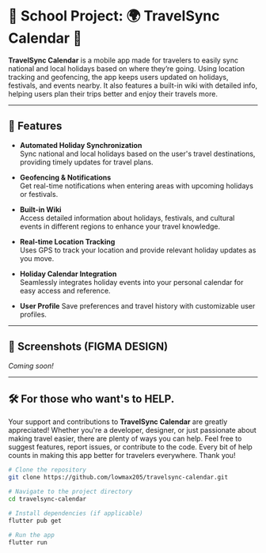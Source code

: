 # 🏫 School Project: 🌍 TravelSync Calendar 📅

**TravelSync Calendar** is a mobile app made for travelers to easily sync national and local holidays based on where they’re going. Using location tracking and geofencing, the app keeps users updated on holidays, festivals, and events nearby. It also features a built-in wiki with detailed info, helping users plan their trips better and enjoy their travels more.

---

## 🚀 Features

- **Automated Holiday Synchronization**  
  Sync national and local holidays based on the user's travel destinations, providing timely updates for travel plans.
  
- **Geofencing & Notifications**  
  Get real-time notifications when entering areas with upcoming holidays or festivals.
  
- **Built-in Wiki**  
  Access detailed information about holidays, festivals, and cultural events in different regions to enhance your travel knowledge.
  
- **Real-time Location Tracking**  
  Uses GPS to track your location and provide relevant holiday updates as you move.
  
- **Holiday Calendar Integration**  
  Seamlessly integrates holiday events into your personal calendar for easy access and reference.
  
- **User Profile** 
  Save preferences and travel history with customizable user profiles.
  
---

## 📱 Screenshots (FIGMA DESIGN)

*Coming soon!*

---

## 🛠️ For those who want's to HELP.

Your support and contributions to **TravelSync Calendar** are greatly appreciated! Whether you're a developer, designer, or just passionate about making travel easier, there are plenty of ways you can help. Feel free to suggest features, report issues, or contribute to the code. Every bit of help counts in making this app better for travelers everywhere. Thank you!

```bash
# Clone the repository
git clone https://github.com/lowmax205/travelsync-calendar.git

# Navigate to the project directory
cd travelsync-calendar

# Install dependencies (if applicable)
flutter pub get

# Run the app
flutter run
